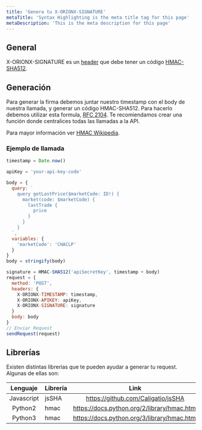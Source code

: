 ```yaml
---
title: 'Genera tu X-ORIONX-SIGNATURE'
metaTitle: 'Syntax Highlighting is the meta title tag for this page'
metaDescription: 'This is the meta description for this page'
---
```


## General

X-ORIONX-SIGNATURE es un [header](https://developer.mozilla.org/es/docs/Web/HTTP/Headers) que debe tener un código [HMAC-SHA512](https://es.wikipedia.org/wiki/HMAC).

## Generación

Para generar la firma debemos juntar nuestro timestamp con el body de nuestra llamada, y generar un código HMAC-SHA512. Para hacerlo debemos utilizar esta formula, [RFC 2104](https://tools.ietf.org/html/rfc2104). Te recomiendamos crear una función donde centralices todas las llamadas a la API.

Para mayor información ver [HMAC Wikipedia](https://wikipedia.org/wiki/HMAC).

### Ejemplo de llamada

```js
timestamp = Date.now()

apiKey = 'your-api-key-code'

body = {
  query: `
    query getLastPrice($marketCode: ID!) {
      market(code: $marketCode) {
        lastTrade {
          price
        }
      }
    }
  `,
  variables: {
    'marketCode': 'CHACLP'
  }
}
body = stringify(body)

signature = HMAC-SHA512('apiSecretKey', timestamp + body)
request = {
  method: 'POST',
  headers: {
    X-ORIONX-TIMESTAMP: timestamp,
    X-ORIONX-APIKEY: apiKey,
    X-ORIONX-SIGNATURE: signature
  }
  body: body
}
// Enviar Request
sendRequest(request)
```

## Librerías

Existen distintas librerías que te pueden ayudar a generar tu request. Algunas de ellas son:

|  Lenguaje  | Librería |                    Link                     |
| :--------: | -------- | :-----------------------------------------: |
| Javascript | jsSHA    |     https://github.com/Caligatio/jsSHA      |
|  Python2   | hmac     | https://docs.python.org/2/library/hmac.html |
|  Python3   | hmac     | https://docs.python.org/3/library/hmac.html |

